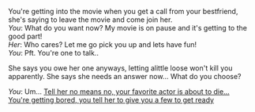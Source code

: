 You're getting into the movie when you get a call from your bestfriend, she's saying to leave the movie and come join her.  
_You_: What do you want now? My movie is on pause and it's getting to the good part!  
_Her_: Who cares? Let me go pick you up and lets have fun!  
_You_: Pft. You're one to talk..  

She says you owe her one anyways, letting alittle loose won't kill you apparently. She says she needs an answer now... What do you choose?  

_You_: Um...
  [ ](Netflix.jpg)
  [Tell her no means no, your favorite actor is about to die...](denyInvite.md)  
  [You're getting bored, you tell her to give you a few to get ready](acceptinvite.md)